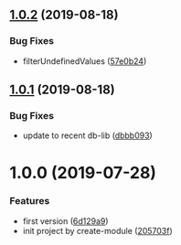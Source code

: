 ## [1.0.2](https://github.com/NaturalCycles/firestore-lib/compare/v1.0.1...v1.0.2) (2019-08-18)


### Bug Fixes

* filterUndefinedValues ([57e0b24](https://github.com/NaturalCycles/firestore-lib/commit/57e0b24))

## [1.0.1](https://github.com/NaturalCycles/firestore-lib/compare/v1.0.0...v1.0.1) (2019-08-18)


### Bug Fixes

* update to recent db-lib ([dbbb093](https://github.com/NaturalCycles/firestore-lib/commit/dbbb093))

# 1.0.0 (2019-07-28)


### Features

* first version ([6d129a9](https://github.com/NaturalCycles/firestore-lib/commit/6d129a9))
* init project by create-module ([205703f](https://github.com/NaturalCycles/firestore-lib/commit/205703f))
